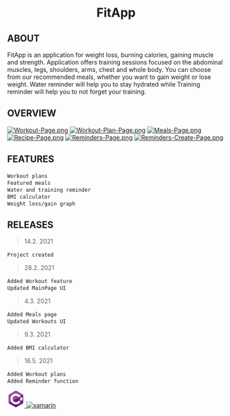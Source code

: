 <h1 align = "center"> FitApp </h1>

## ABOUT
FitApp is an application for weight loss, burning calories, gaining muscle and strength. Application offers training sessions focused on the abdominal muscles, legs, shoulders, arms, chest and whole body. You can choose from our recommended meals, whether you want to gain weight or lose weight. Water reminder will help you to stay hydrated while Training reminder will help you to not forget your training.


## OVERVIEW


[![Workout-Page.png](https://i.postimg.cc/W37LSfrV/Workout-Page.png)](https://postimg.cc/sQ1NgmwH)
[![Workout-Plan-Page.png](https://i.postimg.cc/FHS6DB56/Workout-Plan-Page.png)](https://postimg.cc/TKRQPQPj)
[![Meals-Page.png](https://i.postimg.cc/zBGRX4q2/Meals-Page.png)](https://postimg.cc/nsNL3Rjq)
[![Recipe-Page.png](https://i.postimg.cc/J4kHnNW8/Recipe-Page.png)](https://postimg.cc/mtTgpFDp)
[![Reminders-Page.png](https://i.postimg.cc/d1ZZyrTG/Reminders-Page.png)](https://postimg.cc/5Y1tcHgt)
[![Reminders-Create-Page.png](https://i.postimg.cc/Y9Pj29nj/Reminders-Create-Page.png)](https://postimg.cc/vgWG3Qdd)

## FEATURES
```
Workout plans
Featured meals
Water and training reminder
BMI calculator
Weight loss/gain graph
```
## RELEASES
> 14.2. 2021
```
Project created
```
>28.2. 2021
```
Added Workout feature
Updated MainPage UI
```
>4.3. 2021
```
Added Meals page
Updated Workouts UI
```
>9.3. 2021
```
Added BMI calculator
```
>16.5. 2021
```
Added Workout plans
Added Reminder function
```











 <a href="https://www.w3schools.com/cs/" target="_blank"> <img src="https://raw.githubusercontent.com/devicons/devicon/master/icons/csharp/csharp-original.svg" alt="csharp" width="40" height="40"/> </a> <a href="https://www.w3schools.com/css/" target="_blank"> <a href="https://dotnet.microsoft.com/apps/xamarin" target="_blank"> <img src="https://raw.githubusercontent.com/detain/svg-logos/780f25886640cef088af994181646db2f6b1a3f8/svg/xamarin.svg" alt="xamarin" width="40" height="40"/>

